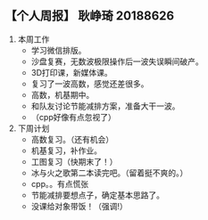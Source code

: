 ## 【个人周报】 耿峥琦 20188626

1. 本周工作
    * 学习微信排版。
    * 沙盘复赛，无数波极限操作后一波失误瞬间破产。
    * 3D打印课，新媒体课。
    * 复习了一波高数，感觉还差很多。
    * 高数，机基期中。
    * 和队友讨论节能减排方案，准备大干一波。
    * （cpp好像有点忽视了）
2. 下周计划
    * 高数复习。（还有机会）
    * 机基复习，补作业。
    * 工图复习（快期末了！）
    * 冰与火之歌第二本读完吧。（留着挺不爽的。）
    * cpp。。有点慌张
    * 节能减排要想点子，确定基本思路了。
    * 没课给对象带饭！（强调!）

